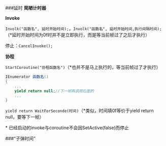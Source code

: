 ###延时 
**简陋计时器** 

**Invoke** 

`Involk("函数名", 延时开始时间);`，`Involk("函数名", 延时开始时间,执行间隔时间);` （\*延时开始时间为0f时并不是立即执行，而是等当前帧过了之后才执行） 

停止：`CancelInvoke();` 

**协程** 

`StartCoroutine("协程函数名")`（\*也并不是马上执行的，等当前帧过了才执行） 

```C#
IEnumerator 函数名()
{
    ...
    yield return null;//下一帧再调用后面的
    ...
}
``` 

`yield return WaitForSeconde(时间)`（\*类似，时间填0f等价于yield return null，要等下一帧） 

\* 已经启动的invoke与coroutine不会因SetActive(false)而停止 

###“子弹时间”